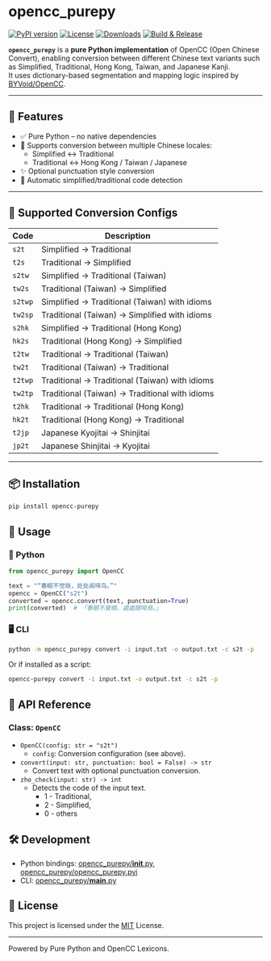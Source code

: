 # opencc_purepy

[![PyPI version](https://img.shields.io/pypi/v/opencc-purepy)](https://pypi.org/project/opencc-purepy/)
[![License](https://img.shields.io/github/license/laisuk/opencc_pyo3)](https://github.com/laisuk/opencc_pyo3/blob/main/LICENSE)
[![Downloads](https://static.pepy.tech/personalized-badge/opencc-purepy?period=month&units=international_system&left_color=black&right_color=orange&left_text=Downloads)](https://pepy.tech/project/opencc-purepy)
[![Build & Release](https://github.com/laisuk/opencc_purepy/actions/workflows/release.yml/badge.svg)](https://github.com/laisuk/opencc_purepy/actions/workflows/release.yml)

**`opencc_purepy`** is a **pure Python implementation** of OpenCC (Open Chinese Convert), enabling conversion between different Chinese text variants such as Simplified, Traditional, Hong Kong, Taiwan, and Japanese Kanji.  
It uses dictionary-based segmentation and mapping logic inspired by [BYVoid/OpenCC](https://github.com/BYVoid/OpenCC).

---

## 🔧 Features

- ✅ Pure Python – no native dependencies
- 🔄 Supports conversion between multiple Chinese locales:
  - Simplified ↔ Traditional
  - Traditional ↔ Hong Kong / Taiwan / Japanese
- ✨ Optional punctuation style conversion
- 🧠 Automatic simplified/traditional code detection

---

## 🔁 Supported Conversion Configs

| Code     | Description                                    |
|----------|------------------------------------------------|
| `s2t`    | Simplified → Traditional                       |
| `t2s`    | Traditional → Simplified                       |
| `s2tw`   | Simplified → Traditional (Taiwan)              |
| `tw2s`   | Traditional (Taiwan) → Simplified              |
| `s2twp`  | Simplified → Traditional (Taiwan) with idioms  |
| `tw2sp`  | Traditional (Taiwan)  → Simplified with idioms |
| `s2hk`   | Simplified → Traditional (Hong Kong)           |
| `hk2s`   | Traditional (Hong Kong) → Simplified           |
| `t2tw`   | Traditional → Traditional (Taiwan)             |
| `tw2t`   | Traditional (Taiwan) → Traditional             |
| `t2twp`  | Traditional → Traditional (Taiwan) with idioms |
| `tw2tp`  | Traditional (Taiwan) → Traditional with idioms |
| `t2hk`   | Traditional → Traditional (Hong Kong)          |
| `hk2t`   | Traditional (Hong Kong) → Traditional          |
| `t2jp`   | Japanese Kyojitai → Shinjitai                  |
| `jp2t`   | Japanese Shinjitai → Kyojitai                  |

---

## 📦 Installation

```bash
pip install opencc-purepy
```

## 🚀 Usage

### 🐍 Python

```python
from opencc_purepy import OpenCC

text = "“春眠不觉晓，处处闻啼鸟。”"
opencc = OpenCC("s2t")
converted = opencc.convert(text, punctuation=True)
print(converted)  # 「春眠不覺曉，處處聞啼鳥。」
```

### 🖥 CLI

```sh
python -m opencc_purepy convert -i input.txt -o output.txt -c s2t -p
```

Or if installed as a script:

```bash
opencc-purepy convert -i input.txt -o output.txt -c s2t -p
```

## 🧩 API Reference

### Class: `OpenCC`

- `OpenCC(config: str = "s2t")`
    - `config`: Conversion configuration (see above).
- `convert(input: str, punctuation: bool = False) -> str`
    - Convert text with optional punctuation conversion.
- `zho_check(input: str) -> int`  
  - Detects the code of the input text.
      - 1 - Traditional, 
      - 2 - Simplified, 
      - 0 - others

## 🛠 Development

- Python bindings: [opencc_purepy/__init__.py](https://github.com/laisuk/opencc_purepy/blob/master/opencc_purepy/__init__.py), [opencc_purepy/opencc_purepy.pyi](https://github.com/laisuk/opencc_purepy/blob/master/opencc_purepy/opencc_purepy.pyi)
- CLI: [opencc_purepy/__main__.py](https://github.com/laisuk/opencc_purepy/blob/master/opencc_purepy/__main__.py)

## 📄 License
This project is licensed under the [MIT](https://github.com/laisuk/opencc_purepy/blob/master/LICENSE) License.

---

Powered by Pure Python and OpenCC Lexicons.